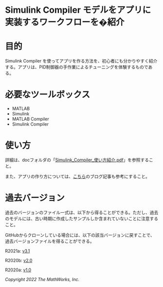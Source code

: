 # Simulink Compiler モデルをアプリに実装するワークフローを�紹介
# 目的


Simulink Compiler を使ってアプリを作る方法を、初心者にも分かりやすく紹介する。アプリは、PID制御器の手作業によるチューニングを体験するものである。


# 必要なツールボックス

   -  MATLAB 
   -  Simulink 
   -  MATLAB Compiler 
   -  Simulink Compiler 

# 使い方


詳細は、docフォルダの「[Simulink_Compiler_使い方紹介.pdf](https://github.com/mathworks/PID_Tuning_App_for_Simulink_Compiler/blob/master/doc/Simulink_Compiler_%E4%BD%BF%E3%81%84%E6%96%B9%E7%B4%B9%E4%BB%8B.pdf)」を参照すること。




また、アプリの作り方については、[こちら](https://blogs.mathworks.com/japan-community/2020/05/14/app-designer-%e3%81%a7-simulink-%e3%83%a2%e3%83%87%e3%83%ab%e3%81%ae%e3%82%b7%e3%83%9f%e3%83%a5%e3%83%ac%e3%83%bc%e3%82%b7%e3%83%a7%e3%83%b3%e3%82%a2%e3%83%97%e3%83%aa%e3%82%92%e4%bd%9c%e3%82%8b/)のブログ記事も参考にすること。


# 過去バージョン


過去のバージョンのファイル一式は、以下から得ることができる。ただし、過去のモデルには、古い時期に作成したサンプルしか含まれていないことに注意すること。




GitHubからクローンしている場合には、以下の該当バージョンに戻すことで、過去バージョンファイルを得ることができる。


  


R2021a: [v3.1](https://github.com/mathworks/PID_Tuning_App_for_Simulink_Compiler/archive/v3.1.zip)




R2020b: [v2.0](https://github.com/mathworks/PID_Tuning_App_for_Simulink_Compiler/archive/v2.0.zip)




R2020a: [v1.0](https://github.com/mathworks/PID_Tuning_App_for_Simulink_Compiler/archive/v1.0.zip)


  


*Copyright 2022 The MathWorks, Inc.*


